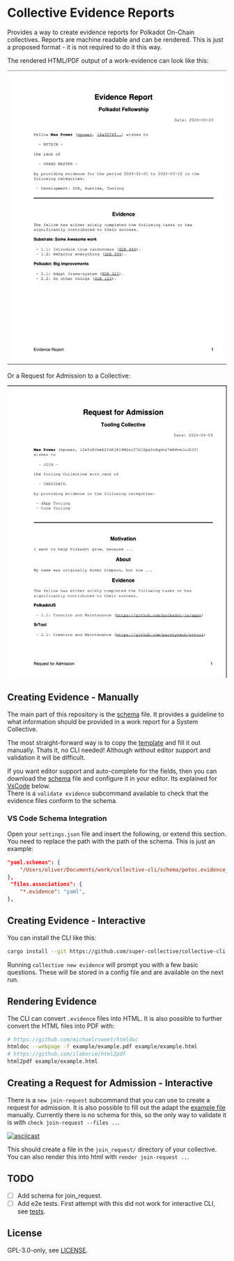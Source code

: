 # Collective Evidence Reports

Provides a way to create evidence reports for Polkadot On-Chain collectives. Reports are machine readable and can be rendered. This is just a proposed format - it is not required to do it this way.

The rendered HTML/PDF output of a work-evidence can look like this:

![Example](./example/example.pdf.png)

Or a Request for Admission to a Collective:

![Example](./example/join_request.pdf.png)

## Creating Evidence - Manually

The main part of this repository is the [schema](./schema/evidence_report.json) file. It provides a guideline to what information should be provided in a work report for a System Collective.

The most straight-forward way is to copy the [template](./example/template.evidence) and fill it out manually. Thats it, no CLI needed! Although without editor support and validation it will be difficult.

If you want editor support and auto-complete for the fields, then you can download the [schema](./schema/evidence_report.json) file and configure it in your editor. Its explained for [VsCode](#vs-codes) below.  
There is a `validate evidence` subcommand available to check that the evidence files conform to the schema.

### VS Code Schema Integration

Open your `settings.json` file and insert the following, or extend this section. You need to replace the path with the path of the schema. This is just an example:

```json
"yaml.schemas": {
	"/Users/oliver/Documents/work/collective-cli/schema/potoc.evidence_report.json": "*.evidence",
},
 "files.associations": {
	"*.evidence": "yaml",
},
```

## Creating Evidence - Interactive

You can install the CLI like this: 

```sh
cargo install --git https://github.com/super-collective/collective-cli
```

Running `collective new evidence` will prompt you with a few basic questions. These will be stored in a config file and are available on the next run.

## Rendering Evidence

The CLI can convert `.evidence` files into HTML. It is also possible to further convert the HTML files into PDF with:

```sh
# https://github.com/michaelrsweet/htmldoc
htmldoc --webpage -f example/example.pdf example/example.html
# https://github.com/ilaborie/html2pdf
html2pdf example/example.html
```

## Creating a Request for Admission - Interactive

There is a `new join-request` subcommand that you can use to create a request for admission. It is also possible to fill out the adapt the [example file](./example/join_request.yaml) manually. Currently there is no schema for this, so the only way to validate it is with `check join-request --files ..`.

[![asciicast](https://asciinema.org/a/nd8yyXyGhYsOw4uu4Y4WHyHX4.svg)](https://asciinema.org/a/nd8yyXyGhYsOw4uu4Y4WHyHX4)

This should create a file in the `join_request/` directory of your collective. You can also render this into html with `render join-request ..`.

## TODO
- [ ] Add schema for join_request.
- [ ] Add e2e tests. First attempt with this did not work for interactive CLI, see [tests](src/tests).

## License

GPL-3.0-only, see [LICENSE](./LICENSE).
